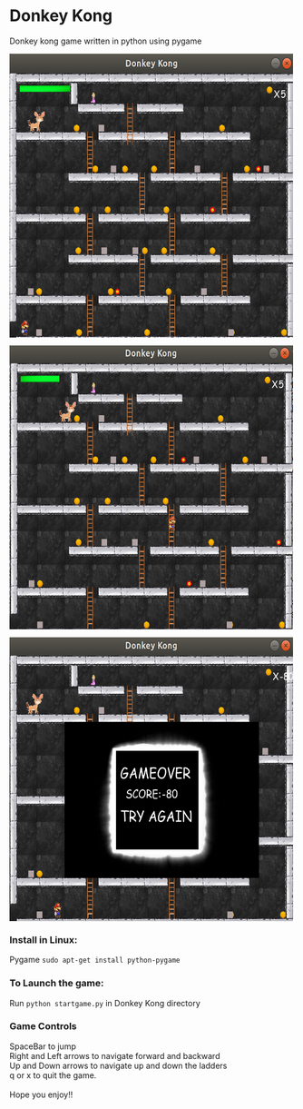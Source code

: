 # Donkey Kong
Donkey kong game written in python using pygame

<a href="url"><img src="https://github.com/sahithi-rv/donkey_kong/blob/master/DonkeyKong/images/marioBoard.png" align="center" height="500" width="500" ></a>

<a href="url"><img src="https://github.com/sahithi-rv/donkey_kong/blob/master/DonkeyKong/images/marioOnLadder.png" align="center" height="500" width="500" ></a>

<a href="url"><img src="https://github.com/sahithi-rv/donkey_kong/blob/master/DonkeyKong/images/gameover.png" align="center" height="500" width="500" ></a>


### Install in Linux:

Pygame
`sudo apt-get install python-pygame`

### To Launch the game:
Run `python startgame.py` in Donkey Kong directory

### Game Controls
SpaceBar to jump <br/>
Right and Left arrows to navigate forward and backward <br/>
Up and Down arrows to navigate up and down the ladders <br/>
q or x to quit the game. <br/>
<br/>
Hope you enjoy!! <br/>
